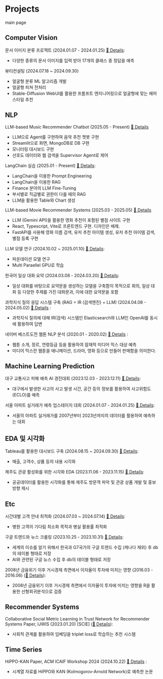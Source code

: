 # Projects  
main page 

## Computer Vision  
문서 이미지 분류 프로젝트 (2024.01.07 - 2024.01.25) [🔗 Details](https://github.com/kthnineone/kthnineone/blob/main/project/cv_document_classify.md):   
+ 다양한 종류의 문서 이미지를 입력 받아 17개의 클래스 중 정답을 예측

뷰티컨설팅 (2024.07.18 ~ 2024.09.30)  
+ 얼굴형 분류 ML 알고리즘 개발
+ 얼굴형 피쳐 전처리
+ Stable-Diffusion WebUI를 활용한 프롬프트 엔지니어링으로 얼굴형에 맞는 헤어 스타일 추천   

## NLP  
LLM-based Music Recommender Chatbot (2025.05 - Present) [🔗 Details](https://github.com/kthnineone/streamlit-llm-music-recommend)
+ LLM으로 Agent를 구현하여 음악 추천 챗봇 구현  
+ Streamlit으로 화면, MongoDB로 DB 구현  
+ 모니터링 대시보드 구현
+ 선호도 데이터와 웹 검색을 Supervisor Agent로 제어 

LangChain 실습 (2025.01 - Present) [🔗 Details](https://github.com/kthnineone/llm-practice):   
+ LangChain을 이용한 Prompt Engineering  
+ LangChain을 이용한 RAG  
+ Finance 분야의 LLM Fine-Tuning
+ 부서별로 직급별로 권한이 다를 때의 RAG
+ LLM을 활용한 Table와 Chart 생성  

LLM-based Movie Recommender Systems (2025.03 - 2025.05) [🔗 Details](https://github.com/kthnineone/llm-recommend-movie)
+ LLM (Gemini API)을 활용한 영화 추천이 포함된 별점 사이트 구현  
+ React, Typescript, Vite로 프론트엔드 구현. 디자인은 배제. 
+ FastAPI를 사용해 영화 이름 검색, 유저 추천 아이템 생성, 유저 추천 아이템 검색, 별점 등록 구현 

LLM 모델 연구 (2024.10.02 ~ 2025.01.10) [🔗 Details](https://github.com/kthnineone/kthnineone/blob/main/mementoai_project/llm_research.md):  
+ 파운데이션 모델 연구  
+ Multi Paraellel GPU로 학습  

한국어 일상 대화 요약 (2024.03.08 - 2024.03.20) [🔗 Details](https://github.com/kthnineone/kthnineone/blob/main/project/nlp_dialogue_summary.md):  
+ 일상 대화를 바탕으로 요약문을 생성하는 모델을 구축함이 목적으로 회의, 일상 대화 등 다양한 주제를 가진 대화문과, 이에 대한 요약문을 포함   


과학지식 질의 응답 시스템 구축 (RAG = IR (검색엔진) + LLM) (2024.04.08 - 2024.05.02) [🔗 Details](https://github.com/kthnineone/kthnineone/blob/main/project/ir_science_rag.md) :  
+ 과학지식 질의에 대해 IR(검색) 시스템인 Elasticsearch와 LLM인 OpenAI를 동시에 활용하여 답변  


네이버 베스트도전 웹툰 NLP 분석 (2020.01 - 2020.02) [🔗 Details](https://github.com/kthnineone/kthnineone/blob/main/project/naver_webtoon_nlp_analysis.md) :  
+ 웹툰 소개, 장르, 연령등급 등을 활용하여 잠재적 미디어 믹스 대상 예측  
+ 미디어 믹스란 웹툰을 애니메이션, 드라마, 영화 등으로 만들어 판매함을 의미한다.  


## Machine Learning Prediction  
대구 교통사고 피해 예측 AI 경진대회 (2023.12.03 - 2023.12.11) [🔗 Details](https://github.com/kthnineone/kthnineone/blob/main/project/dacon_daegu_car_accident.md):  
+ 대구에서 발생한 사고의 사고 발생 시간, 공간 등의 정보를 활용하여 사고위험도(ECLO)를 예측  


서울 아파트 실거래가 예측 업스테이지 대회 (2024.01.07 - 2024.01.25) [🔗 Details](https://github.com/kthnineone/kthnineone/blob/main/project/ml_apartment_price.md): 
+ 서울의 아파트 실거래가를 2007년부터 2023년까지의 데이터를 활용하여 예측하는 대회  


## EDA 및 시각화  
Tableau를 활용한 대시보드 구축 (2024.08.15 ~ 2024.09.30) [🔗 Details](https://github.com/kthnineone/kthnineone/blob/main/mementoai_project/tableau_draft.md):
+ 매출, 고객수, 상품 등의 내용 시각화


제주도 관광 활성화를 위한 시각화 EDA (2023.11.06 - 2023.11.15) [🔗 Details](https://github.com/kthnineone/kthnineone/blob/main/project/jeju_eda.md):  
+ 공공데이터를 활용한 시각화를 통해 제주도 방문객 파악 및 관광 상품 개발 및 홍보 방향 제시  


## Etc   
시간대별 고객 안내 최적화 (2024.07.03 ~ 2024.07.14) [🔗 Details](https://github.com/kthnineone/kthnineone/blob/main/mementoai_project/optim_reservation.md):
+ 병원 고객의 기다림 최소화 목적과 병실 활용률 최적화  


구글 트렌드와 뉴스 크롤링 (2023.10.25 - 2023.10.31) [🔗 Details](https://github.com/kthnineone/kthnineone/blob/main/project/google_trend_news_crawl.md):
+ 세계의 이슈를 알기 위해서 한국과 G7국가의 구글 트렌드 수집 (캐나다 제외) 후 db의 테이블 형태로 저장  
+ AI와 관련된 구글 뉴스 수집 후 db의 테이블 형태로 저장  


2008년 금융위기 이후 거시경제 측면에서 이자율이 투자에 미치는 영향 (2016.03 - 2016.06) ([🔗 Details](https://github.com/kthnineone/kthnineone/blob/main/project/r_econometrics_macroeconomics.md)):  
+ 2008년 금융위기 이후 거시경제 측면에서 이자율이 투자에 미치는 영향을 R을 활용한 선형회귀분석으로 검증  


## Recommender Systems  
Collaborative Social Metric Learning in Trust Network for Recommender Systems Paper, IJWIS (2023.01.20) \[SCIE\] ([🔗 Details](https://www.igi-global.com/article/collaborative-social-metric-learning-in-trust-network-for-recommender-systems/316535)): 

+ 사회적 관계를 활용하여 임베딩을 triplet loss로 학습하는 추천 시스템 

## Time Series  
HiPPO-KAN Paper, ACM ICAIF Workshop 2024 (2024.10.22)  [🔗 Details](https://github.com/kthnineone/kthnineone/blob/main/mementoai_project/hippo_kan_paper.md) :  

+ 시계열 자료를 HiPPO와 KAN (Kolmogorov-Arnold Network)로 예측한 논문 

